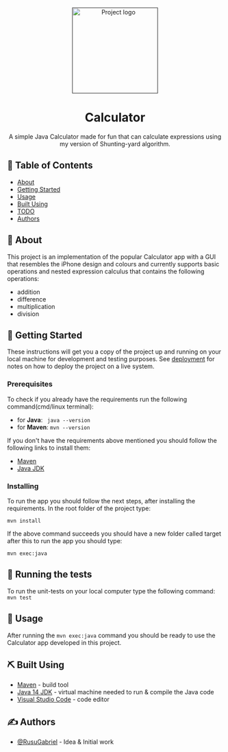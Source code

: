 <p align="center">
  <a href="" rel="noopener">
 <img width=200px height=200px src="https://raw.githubusercontent.com/RusuGabriel/Calculator/master/src/main/resources/logo.png" alt="Project logo"></a>
</p>

<h1 align="center">Calculator</h3>


<p align="center"> A simple Java Calculator made for fun that can calculate expressions using my version of Shunting-yard 
 algorithm.
    <br> 
</p>

## 📝 Table of Contents
- [About](#about)
- [Getting Started](#getting_started)
- [Usage](#usage)
- [Built Using](#built_using)
- [TODO](../TODO.md)
- [Authors](#authors)

## 🧐 About <a name = "about"></a>
This project is an implementation of the popular Calculator app with a GUI that resembles the iPhone design and colours and currently supports basic operations and nested expression calculus that contains the following operations:
- addition
- difference
- multiplication
- division

## 🏁 Getting Started <a name = "getting_started"></a>
These instructions will get you a copy of the project up and running on your local machine for development and testing purposes. See [deployment](#deployment) for notes on how to deploy the project on a live system.

### Prerequisites
To check if you already have the requirements
run the following command(cmd/linux terminal):
- for __Java__: ``` java --version```
- for __Maven__: ``` mvn --version ```

If you don't have the requirements above mentioned you should follow the following links to install them:
- [Maven](https://maven.apache.org/)
- [Java JDK](https://www.oracle.com/java/technologies/javase-jdk14-downloads.html)

### Installing
To run the app you should follow the next steps, after installing the requirements. In the root folder of the project type:

```
mvn install
```

If the above command succeeds you should have a new folder called target after this to run the app you should type:
```
mvn exec:java
```

## 🔧 Running the tests <a name = "tests"></a>
To run the unit-tests on your local computer type the following command: ```mvn test```

## 🎈 Usage <a name="usage"></a>
After running the ```mvn exec:java``` command you should be ready to use the Calculator app developed in this project.

## ⛏️ Built Using <a name = "built_using"></a>
- [Maven](https://maven.apache.org/) - build tool
- [Java 14 JDK](https://www.oracle.com/java/technologies/javase-jdk14-downloads.html) - virtual machine needed to run & compile the Java code
- [Visual Studio Code](https://vuejs.org/) - code editor


## ✍️ Authors <a name = "authors"></a>
- [@RusuGabriel](https://github.com/RusuGabriel) - Idea & Initial work